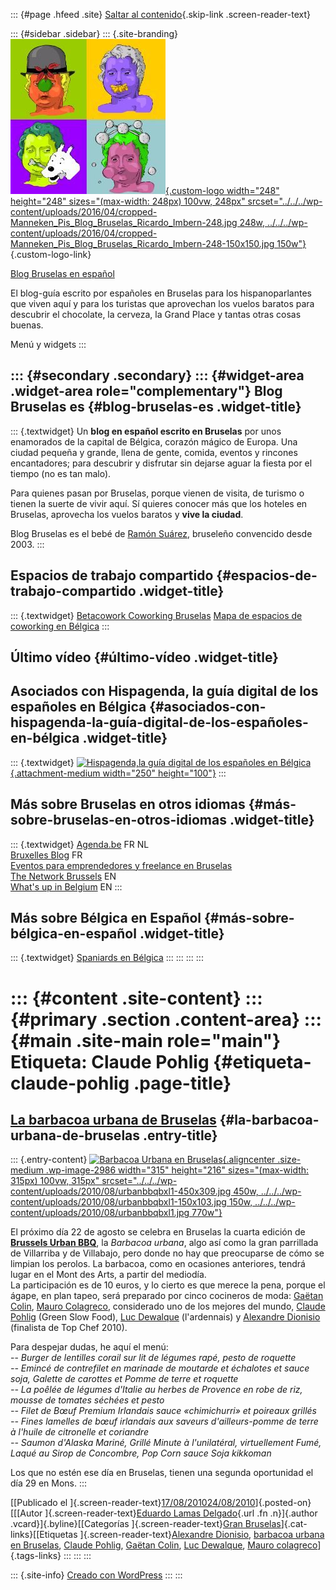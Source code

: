::: {#page .hfeed .site}
[Saltar al contenido](index.html#content){.skip-link
.screen-reader-text}

::: {#sidebar .sidebar}
::: {.site-branding}
[![](../../../wp-content/uploads/2016/04/cropped-Manneken_Pis_Blog_Bruselas_Ricardo_Imbern-248.jpg){.custom-logo
width="248" height="248" sizes="(max-width: 248px) 100vw, 248px"
srcset="../../../wp-content/uploads/2016/04/cropped-Manneken_Pis_Blog_Bruselas_Ricardo_Imbern-248.jpg 248w, ../../../wp-content/uploads/2016/04/cropped-Manneken_Pis_Blog_Bruselas_Ricardo_Imbern-248-150x150.jpg 150w"}](../../../index.html){.custom-logo-link}

[Blog Bruselas en español](../../../index.html)

El blog-guía escrito por españoles en Bruselas para los hispanoparlantes
que viven aquí y para los turistas que aprovechan los vuelos baratos
para descubrir el chocolate, la cerveza, la Grand Place y tantas otras
cosas buenas.

Menú y widgets
:::

::: {#secondary .secondary}
::: {#widget-area .widget-area role="complementary"}
Blog Bruselas es {#blog-bruselas-es .widget-title}
----------------

::: {.textwidget}
Un **blog en español escrito en Bruselas** por unos enamorados de la
capital de Bélgica, corazón mágico de Europa. Una ciudad pequeña y
grande, llena de gente, comida, eventos y rincones encantadores; para
descubrir y disfrutar sin dejarse aguar la fiesta por el tiempo (no es
tan malo).

Para quienes pasan por Bruselas, porque vienen de visita, de turismo o
tienen la suerte de vivir aquí. Sí quieres conocer más que los hoteles
en Bruselas, aprovecha los vuelos baratos y **vive la ciudad**.

Blog Bruselas es el bebé de [Ramón Suárez](http://www.ramonsuarez.com),
bruseleño convencido desde 2003.
:::

Espacios de trabajo compartido {#espacios-de-trabajo-compartido .widget-title}
------------------------------

::: {.textwidget}
[Betacowork Coworking Bruselas](http://www.betacowork.com) [Mapa de
espacios de coworking en Bélgica](http://coworkingbelgium.com)
:::

Último vídeo {#último-vídeo .widget-title}
------------

Asociados con Hispagenda, la guía digital de los españoles en Bélgica {#asociados-con-hispagenda-la-guía-digital-de-los-españoles-en-bélgica .widget-title}
---------------------------------------------------------------------

::: {.textwidget}
[![Hispagenda,la guía digital de los españoles en
Bélgica](../../../wp-content/uploads/2010/04/Hispagenda-250px.gif "Hispagenda, la guía digital de los españoles en Bélgica"){.attachment-medium
width="250" height="100"}](http://www.hispagenda.com)
:::

Más sobre Bruselas en otros idiomas {#más-sobre-bruselas-en-otros-idiomas .widget-title}
-----------------------------------

::: {.textwidget}
[Agenda.be](http://www.agenda.be) FR NL\
[Bruxelles Blog](http://www.bxlblog.be/) FR\
[Eventos para emprendedores y freelance en
Bruselas](http://www.betacowork.com/events/)\
[The Network
Brussels](http://groups.yahoo.com/group/TheNetworkBrussels/) EN\
[What\'s up in Belgium](http://www.whatsupin.be/) EN
:::

Más sobre Bélgica en Español {#más-sobre-bélgica-en-español .widget-title}
----------------------------

::: {.textwidget}
[Spaniards en Bélgica](http://www.spaniards.es/paises/belgica)
:::
:::
:::
:::

::: {#content .site-content}
::: {#primary .section .content-area}
::: {#main .site-main role="main"}
Etiqueta: Claude Pohlig {#etiqueta-claude-pohlig .page-title}
=======================

[La barbacoa urbana de Bruselas](../../../index.html?p=2985) {#la-barbacoa-urbana-de-bruselas .entry-title}
------------------------------------------------------------

::: {.entry-content}
[![Barbacoa Urbana en
Bruselas](../../../wp-content/uploads/2010/08/urbanbbqbxl1-450x309.jpg){.aligncenter
.size-medium .wp-image-2986 width="315" height="216"
sizes="(max-width: 315px) 100vw, 315px"
srcset="../../../wp-content/uploads/2010/08/urbanbbqbxl1-450x309.jpg 450w, ../../../wp-content/uploads/2010/08/urbanbbqbxl1-150x103.jpg 150w, ../../../wp-content/uploads/2010/08/urbanbbqbxl1.jpg 770w"}](http://www.blogbruselas.com/2010/08/la-barbacoa-urbana-de-bruselas.html/urbanbbqbxl1)

El próximo día 22 de agosto se celebra en Bruselas la cuarta edición de
**[Brussels Urban
BBQ](http://www.urbanbbq.be/accueil/urbanbbq-bruxelles/)**, la *Barbacoa
urbana*, algo así como la gran parrillada de Villarriba y de Villabajo,
pero donde no hay que preocuparse de cómo se limpian los perolos. La
barbacoa, como en ocasiones anteriores, tendrá lugar en el Mont des
Arts, a partir del mediodía.\
La participación es de 10 euros, y lo cierto es que merece la pena,
porque el ágape, en plan tapeo, será preparado por cinco cocineros de
moda: [Gaëtan
Colin](http://www.urbanbbq.be/accueil/urbanbbq-bruxelles/cooks/gaetan-colin/),
[Mauro
Colagreco](http://www.urbanbbq.be/accueil/urbanbbq-bruxelles/cooks/mauro-colagreco/),
considerado uno de los mejores del mundo, [Claude
Pohlig](http://www.urbanbbq.be/accueil/urbanbbq-bruxelles/cooks/claude-pohlig/)
(Green Slow Food), [Luc
Dewalque](http://www.urbanbbq.be/accueil/urbanbbq-bruxelles/cooks/luc-dewalque/)
(l'ardennais) y [Alexandre
Dionisio](http://www.urbanbbq.be/accueil/urbanbbq-bruxelles/cooks/alexandre-dionisio/)
(finalista de Top Chef 2010).

Para despejar dudas, he aquí el menú:\
-- *Burger de lentilles corail sur lit de légumes rapé, pesto de
roquette\
-- Emincé de contrefilet en marinade de moutarde et échalotes et sauce
soja, Galette de carottes et Pomme de terre et roquette\
-- La poêlée de légumes d'Italie au herbes de Provence en robe de riz,
mousse de tomates séchées et pesto\
-- Filet de Bœuf Premium Irlandais sauce «chimichurri» et poireaux
grillés\
-- Fines lamelles de bœuf irlandais aux saveurs d'ailleurs-pomme de
terre à l'huile de citronelle et coriandre\
-- Saumon d'Alaska Mariné, Grillé Minute à l'unilatéral, virtuellement
Fumé, Laqué au Sirop de Concombre, Pop Corn sauce Soja kikkoman*

Los que no estén ese día en Bruselas, tienen una segunda oportunidad el
día 29 en Mons.
:::

[[Publicado el
]{.screen-reader-text}[17/08/201024/08/2010](../../../index.html?p=2985)]{.posted-on}[[[Autor
]{.screen-reader-text}[Eduardo Lamas
Delgado](../../author/eduardo/index.html){.url .fn .n}]{.author
.vcard}]{.byline}[[Categorías ]{.screen-reader-text}[Gran
Bruselas](../../category/gran-bruselas/index.html)]{.cat-links}[[Etiquetas
]{.screen-reader-text}[Alexandre
Dionisio](../alexandre-dionisio/index.html), [barbacoa urbana en
Bruselas](../barbacoa-urbana-en-bruselas/index.html), [Claude
Pohlig](index.html), [Gaëtan Colin](../gaetan-colin/index.html), [Luc
Dewalque](../luc-dewalque/index.html), [Mauro
colagreco](../mauro-colagreco/index.html)]{.tags-links}
:::
:::
:::

::: {.site-info}
[Creado con WordPress](https://es.wordpress.org/)
:::
:::
